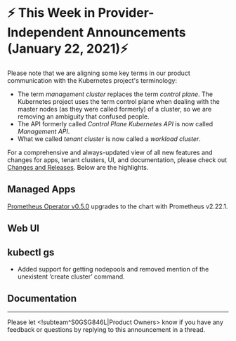 # :zap: This Week in Provider-Independent Announcements (January 22, 2021):zap:

Please note that we are aligning some key terms in our product communication with the Kubernetes project's terminology:

- The term *management cluster* replaces the term *control plane*. The Kubernetes project uses the term control plane when dealing with the master nodes (as they were called formerly) of a cluster, so we are removing an ambiguity that confused people.
- The API formerly called *Control Plane Kubernetes API* is now called *Management API*.
- What we called *tenant cluster* is now called a *workload cluster*.

For a comprehensive and always-updated view of all new features and changes for apps, tenant clusters, UI, and documentation, please check out [Changes and Releases](https://docs.giantswarm.io/changes/). Below are the highlights.

## Managed Apps

[Prometheus Operator v0.5.0](https://docs.giantswarm.io/changes/managed-apps/prometheus-operator-app/v0.5.0/) upgrades to the chart with Prometheus v2.22.1.

## Web UI

## kubectl gs

- Added support for getting nodepools and removed mention of the unexistent ‘create cluster’ command.

## Documentation



---
Please let <!subteam^S0GSG846L|Product Owners> know if you have any feedback or questions by replying to this announcement in a thread.
